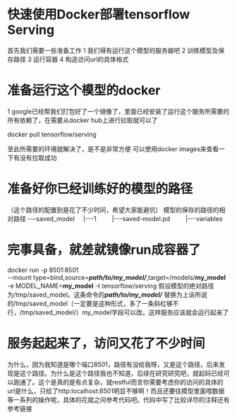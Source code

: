 # 快速使用Docker部署tensorflow Serving
首先我们需要一些准备工作
1  我们得有运行这个模型的服务器吧
2  训练模型及保存路径
3  运行容器
4  构造访问url的具体格式

# 准备运行这个模型的docker
1  google已经帮我们打包好了一个镜像了，里面已经安装了运行这个服务所需要的所有依赖了，在需要从docker hub上进行拉取就可以了

docker pull tensorflow/serving

至此所需要的环境就解决了，是不是非常方便
可以使用docker images来查看一下有没有拉取成功

# 准备好你已经训练好的模型的路径
（这个路径的配置到是花了不少时间，希望大家能避坑）
模型的保存的路径的相对路径
---saved_model
&nbsp;&nbsp;&nbsp;&nbsp;|---1
&nbsp;&nbsp;&nbsp;&nbsp;&nbsp;&nbsp;&nbsp;&nbsp;|---saved-model.pd
&nbsp;&nbsp;&nbsp;&nbsp;&nbsp;&nbsp;&nbsp;&nbsp;|---variables

# 完事具备，就差就镜像run成容器了
docker run -p 8501:8501 \
  --mount type=bind,source=***path/to/my_model/***,target=/models/**my_model** \
  -e MODEL_NAME=**my_model** -t tensorflow/serving
  假设模型的绝对路径为/tmp/saved_model。这条命令的***path/to/my_model/*** 替换为上诉所说的/tmp/saved_model（一定要是这种形式，多了一条斜杠够不行，/tmp/saved_model/）my_model字段可以改。这样服务应该就会运行起来了
 
 
# 服务起起来了，访问又花了不少时间
为什么，因为我知道是哪个端口8501，路径有没给我呀，又是这个路径，后来发现是这个路径。为什么是这个路径我也不知道，后续在研究研究吧，就起码已经可以跑通了。这个是真的是有点复杂，就restful而言你需要考虑你的访问的具体的url是什么，只给了http:localhost:8501明显不够啊！而且还要往模型里面喂数据等一系列的操作呢，具体的花就之间参考代码吧。代码中写了比较详尽的注释还有参考链接

